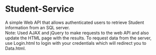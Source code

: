# Student-Service
A simple Web API that allows authenticated users to retrieve Student information from an SQL server.  
Note: Used AJAX and jQuery to make requests to the web API and also update the HTML page with the results. To request data from the server, use Login.html to login with your credentials which will redirect you to Data.html. 
